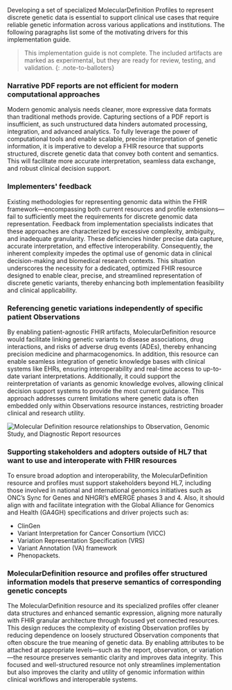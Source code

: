 <!-- motivation for MolecularDefinition and associated profiles -->

Developing a set of specialized MolecularDefinition Profiles to represent discrete genetic data is essential to support clinical use cases that require reliable genetic information across various applications and institutions. The following paragraphs list some of the motivating drivers for this implementation guide.

>This implementation guide is not complete. The included artifacts are marked as experimental, but they are ready for review, testing, and validation.
{: .note-to-balloters}


### Narrative PDF reports are not efficient for modern computational approaches
Modern genomic analysis needs cleaner, more expressive data formats than traditional methods provide. Capturing sections of a PDF report is insufficient, as such unstructured data hinders automated processing, integration, and advanced analytics. To fully leverage the power of computational tools and enable scalable, precise interpretation of genetic information, it is imperative to develop a FHIR resource that supports structured, discrete genetic data that convey both content and semantics. This will facilitate more accurate interpretation, seamless data exchange, and robust clinical decision support.

### Implementers' feedback
<!-- Current approaches to representing genomic data within FHIR—whether through existing resources or profiles—do not adequately address the needs of discrete genomic data representation. Feedback from implementers consistently highlights that these methods are often too complex, ambiguous, and insufficiently granular, leading to challenges in accurate data capture, interpretation, and interoperability. This complexity makes it harder to use genomic data in clinical decision-making and research. Therefore, a dedicated, streamlined FHIR resource is needed to provide clear, precise, and user-friendly representation of discrete genetic variants, improving both implementation feasibility and clinical utility. -->
Existing methodologies for representing genomic data within the FHIR framework—encompassing both current resources and profile extensions—fail to sufficiently meet the requirements for discrete genomic data representation. Feedback from implementation specialists indicates that these approaches are characterized by excessive complexity, ambiguity, and inadequate granularity. These deficiencies hinder precise data capture, accurate interpretation, and effective interoperability. Consequently, the inherent complexity impedes the optimal use of genomic data in clinical decision-making and biomedical research contexts. This situation underscores the necessity for a dedicated, optimized FHIR resource designed to enable clear, precise, and streamlined representation of discrete genetic variants, thereby enhancing both implementation feasibility and clinical applicability.

### Referencing genetic variations independently of specific patient Observations
By enabling patient-agnostic FHIR artifacts, MolecularDefinition resource would facilitate linking genetic variants to disease associations, drug interactions, and risks of adverse drug events (ADEs), thereby enhancing precision medicine and pharmacogenomics. In addition, this resource can enable seamless integration of genetic knowledge bases with clinical systems like EHRs, ensuring interoperability and real-time access to up-to-date variant interpretations. Additionally, it could support the reinterpretation of variants as genomic knowledge evolves, allowing clinical decision support systems to provide the most current guidance. This approach addresses current limitations where genetic data is often embedded only within Observations resource instances, restricting broader clinical and research utility.

![Molecular Definition resource relationships to Observation, Genomic Study, and Diagnostic Report resources](MolDef-diagnostic-relations_resized.png "Molecular Definition resource relationships to Observation, Genomic Study, and Diagnostic Report resources") 

### Supporting stakeholders and adopters outside of HL7 that want to use and interoperate with FHIR resources
To ensure broad adoption and interoperability, the MolecularDefinition resource and profiles must support stakeholders beyond HL7, including those involved in national and international genomics initiatives such as ONC’s Sync for Genes and NHGRI’s eMERGE phases 3 and 4. Also, it should align with and facilitate integration with the Global Alliance for Genomics and Health (GA4GH) specifications and driver projects such as:
- ClinGen
- Variant Interpretation for Cancer Consortium (VICC)
- Variation Representation Specification (VRS)
- Variant Annotation (VA) framework
- Phenopackets. 

### MolecularDefinition resource and profiles offer structured information models that preserve semantics of corresponding genetic concepts
The MolecularDefinition resource and its specialized profiles offer cleaner data structures and enhanced semantic expression, aligning more naturally with FHIR granular architecture through focused yet connected resources. This design reduces the complexity of existing Observation profiles by reducing dependence on loosely structured Observation components that often obscure the true meaning of genetic data. By enabling attributes to be attached at appropriate levels—such as the report, observation, or variation—the resource preserves semantic clarity and improves data integrity. This focused and well-structured resource not only streamlines implementation but also improves the clarity and utility of genomic information within clinical workflows and interoperable systems.
